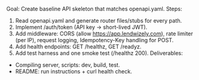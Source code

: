 Goal: Create baseline API skeleton that matches openapi.yaml.
Steps:
1) Read openapi.yaml and generate router files/stubs for every path.
2) Implement /auth/token (API key → short-lived JWT).
3) Add middleware: CORS (allow https://app.lendwizely.com), rate limiter (per IP), request logging, Idempotency-Key handling for POST.
4) Add health endpoints: GET /healthz, GET /readyz.
5) Add test harness and one smoke test (/healthz 200).
Deliverables:
- Compiling server, scripts: dev, build, test.
- README: run instructions + curl health check.